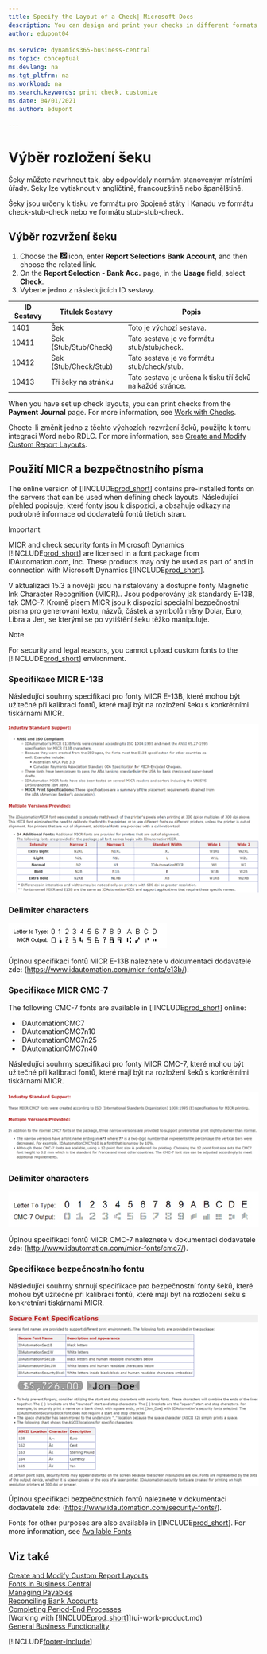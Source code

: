 ```yaml
---
title: Specify the Layout of a Check| Microsoft Docs
description: You can design and print your checks in different formats to conform with standards.
author: edupont04

ms.service: dynamics365-business-central
ms.topic: conceptual
ms.devlang: na
ms.tgt_pltfrm: na
ms.workload: na
ms.search.keywords: print check, customize
ms.date: 04/01/2021
ms.author: edupont

---
```

# Výběr rozložení šeku
Šeky můžete navrhnout tak, aby odpovídaly normám stanoveným místními úřady. Šeky lze vytisknout v angličtině, francouzštině nebo španělštině.

Šeky jsou určeny k tisku ve formátu pro Spojené státy i Kanadu ve formátu check-stub-check nebo ve formátu stub-stub-check.

## Výběr rozvržení šeku
1. Choose the ![Lightbulb that opens the Tell Me feature](media/ui-search/search_small.png "Tell me what you want to do") icon, enter **Report Selections Bank Account**, and then choose the related link.
2. On the **Report Selection - Bank Acc.** page, in the **Usage** field, select **Check**.
3. Vyberte jedno z následujících ID sestavy.

| ID Sestavy | Titulek Sestavy | Popis |
| --- | --- | --- |
| 1401 | Šek | Toto je výchozí sestava. |
| 10411 | Šek (Stub/Stub/Check) | Tato sestava je ve formátu stub/stub/check. |
| 10412 | Šek (Stub/Check/Stub) | Tato sestava je ve formátu stub/check/stub. |
| 10413 | Tři šeky na stránku | Tato sestava je určena k tisku tří šeků na každé stránce. |

When you have set up check layouts, you can print checks from the **Payment Journal** page. For more information, see [Work with Checks](payables-how-work-checks.md).

Chcete-li změnit jedno z těchto výchozích rozvržení šeků, použijte k tomu integraci Word nebo RDLC. For more information, see [Create and Modify Custom Report Layouts](ui-how-create-custom-report-layout.md).

## Použití MICR a bezpečtnostního písma
The online version of [!INCLUDE[prod_short](includes/prod_short.md)] contains pre-installed fonts on the servers that can be used when defining check layouts. Následující přehled popisuje, které fonty jsou k dispozici, a obsahuje odkazy na podrobné informace od dodavatelů fontů třetích stran.

> [!Important]
> MICR and check security fonts in Microsoft Dynamics [!INCLUDE[prod_short](includes/prod_short.md)] are licensed in a font package from IDAutomation.com, Inc. These products may only be used as part of and in connection with Microsoft Dynamics [!INCLUDE[prod_short](includes/prod_short.md)].

V aktualizaci 15.3 a novější jsou nainstalovány a dostupné fonty Magnetic Ink Character Recognition (MICR).. Jsou podporovány jak standardy E-13B, tak CMC-7. Kromě písem MICR jsou k dispozici speciální bezpečnostní písma pro generování textu, názvů, částek a symbolů měny Dolar, Euro, Libra a Jen, se kterými se po vytištění šeku těžko manipuluje.

> [!NOTE]
> For security and legal reasons, you cannot upload custom fonts to the [!INCLUDE[prod_short](includes/prod_short.md)] environment.

### Specifikace MICR E-13B
Následující souhrny specifikací pro fonty MICR E-13B, které mohou být užitečné při kalibraci fontů, které mají být na rozložení šeku s konkrétními tiskárnami MICR.

![MICR E-13B Specifikace](media/font_MICR_E-13B_Specifications.png "MICR E-13B Specifikace")

### Delimiter characters
![Delimiter characters](media/font-micr-letters.png "Delimiter characters")

Úplnou specifikaci fontů MICR E-13B naleznete v dokumentaci dodavatele zde: (https://www.idautomation.com/micr-fonts/e13b/).

### Specifikace MICR CMC-7
The following CMC-7 fonts are available in [!INCLUDE[prod_short](includes/prod_short.md)] online:

- IDAutomationCMC7
- IDAutomationCMC7n10
- IDAutomationCMC7n25
- IDAutomationCMC7n40

Následující souhrny specifikací pro fonty MICR CMC-7, které mohou být užitečné při kalibraci fontů, které mají být na  rozložení šeků s konkrétními tiskárnami MICR.

![MICR CMC-7 Specifikace](media/font_MICR_CMC-7_Specifications.png "MICR CMC-7 Specifikace")

### Delimiter characters
![Delimiter characters](media/font-cmc7-letters.png "Delimiter characters")

Úplnou specifikaci fontů MICR CMC-7 naleznete v dokumentaci dodavatele zde: (http://www.idautomation.com/micr-fonts/cmc7/).

### Specifikace bezpečnostního fontu
Následující souhrny shrnují specifikace pro bezpečnostní fonty šeků, které mohou být užitečné při kalibraci fontů, které mají být na rozložení šeku s konkrétními tiskárnami MICR.

![Check Security Font Specifikace](media/font_check-security-font_Specifications.png "Check Security Font Specifikace")

Úplnou specifikaci bezpečnostních fontů naleznete v dokumentaci dodavatele zde: (https://www.idautomation.com/security-fonts/).

Fonts for other purposes are also available in [!INCLUDE[prod_short](includes/prod_short.md)]. For more information, see [Available Fonts](ui-fonts.md)

## Viz také
[Create and Modify Custom Report Layouts](ui-how-create-custom-report-layout.md)  
[Fonts in Business Central](ui-fonts.md)  
[Managing Payables](payables-manage-payables.md)  
[Reconciling Bank Accounts](bank-manage-bank-accounts.md)   
[Completing Period-End Processes](year-how-complete-period-end-processes.md)  
[Working with [!INCLUDE[prod_short](includes/prod_short.md)]](ui-work-product.md)  
[General Business Functionality](ui-across-business-areas.md)


[!INCLUDE[footer-include](includes/footer-banner.md)]